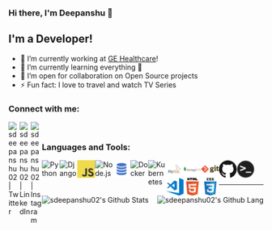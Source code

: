 ### Hi there, I'm Deepanshu 👋

## I'm a Developer!
- 🔭 I’m currently working at [GE Healthcare][gehealthcare]!
- 🌱 I’m currently learning everything 🤣
- 👯 I’m open for collaboration on Open Source projects
- ⚡ Fun fact: I love to travel and watch TV Series

### Connect with me:

[<img align="left" alt="sdeepanshu02 | Twitter" width="22px" src="https://cdn.jsdelivr.net/npm/simple-icons@v3/icons/twitter.svg" />][twitter]
[<img align="left" alt="sdeepanshu02 | LinkedIn" width="22px" src="https://cdn.jsdelivr.net/npm/simple-icons@v3/icons/linkedin.svg" />][linkedin]
[<img align="left" alt="sdeepanshu02 | Instagram" width="22px" src="https://cdn.jsdelivr.net/npm/simple-icons@v3/icons/instagram.svg" />][instagram]

<br />

### Languages and Tools:

<img align="left" alt="Python" width="35px" src="https://img.icons8.com/color/96/000000/python.png" />
<img align="left" alt="Django" width="35px" src="https://img.icons8.com/color/96/000000/django.png" />
<img align="left" alt="JavaScript" width="35px" src="https://raw.githubusercontent.com/github/explore/80688e429a7d4ef2fca1e82350fe8e3517d3494d/topics/javascript/javascript.png" />
<img align="left" alt="Node.js" width="35px" src="https://img.icons8.com/color/96/000000/nodejs.png" />
<img align="left" alt="SQL" width="35px" src="https://raw.githubusercontent.com/github/explore/80688e429a7d4ef2fca1e82350fe8e3517d3494d/topics/sql/sql.png" />
<img align="left" alt="Docker" width="35px" src="https://img.icons8.com/color/96/000000/docker.png" />
<img align="left" alt="Kubernetes" width="35px" src="https://img.icons8.com/color/96/000000/kubernetes.png" />
<img align="left" alt="MySQL" width="35px" src="https://raw.githubusercontent.com/github/explore/80688e429a7d4ef2fca1e82350fe8e3517d3494d/topics/mysql/mysql.png" />
<img align="left" alt="MongoDB" width="35px" src="https://raw.githubusercontent.com/github/explore/80688e429a7d4ef2fca1e82350fe8e3517d3494d/topics/mongodb/mongodb.png" />
<img align="left" alt="Git" width="35px" src="https://raw.githubusercontent.com/github/explore/80688e429a7d4ef2fca1e82350fe8e3517d3494d/topics/git/git.png" />
<img align="left" alt="GitHub" width="35px" src="https://raw.githubusercontent.com/github/explore/78df643247d429f6cc873026c0622819ad797942/topics/github/github.png" />
<img align="left" alt="Linux" width="35px" src="https://raw.githubusercontent.com/github/explore/80688e429a7d4ef2fca1e82350fe8e3517d3494d/topics/terminal/terminal.png" />
<img align="left" alt="Visual Studio Code" width="35px" src="https://raw.githubusercontent.com/github/explore/80688e429a7d4ef2fca1e82350fe8e3517d3494d/topics/visual-studio-code/visual-studio-code.png" />
<img align="left" alt="HTML5" width="35px" src="https://raw.githubusercontent.com/github/explore/80688e429a7d4ef2fca1e82350fe8e3517d3494d/topics/html/html.png" />
<img align="left" alt="CSS3" width="35px" src="https://raw.githubusercontent.com/github/explore/80688e429a7d4ef2fca1e82350fe8e3517d3494d/topics/css/css.png" />

<br />
<br />

---

<img align="left" alt="sdeepanshu02's Github Stats" src="https://github-readme-stats.vercel.app/api?username=sdeepanshu02&show_icons=true&hide_border=true&count_private=true&include_all_commits=true" />

<img align="right" alt="sdeepanshu02's Github Lang" src="https://github-readme-stats.vercel.app/api/top-langs/?username=sdeepanshu02&hide_border=true&layout=compact" />

[gehealthcare]: https://www.gehealthcare.com/
[twitter]: https://twitter.com/sdeepanshu02
[instagram]: https://instagram.com/this_deepanshu
[linkedin]: https://linkedin.com/in/deepanshu-sharma-914a6298
